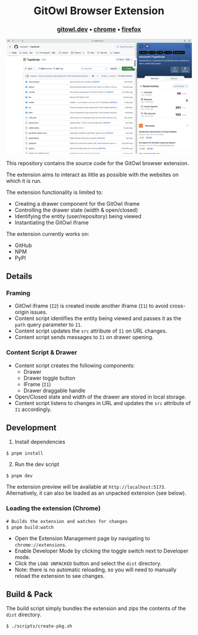 
<h1 align="center">
  GitOwl Browser Extension
</h1>

<h3 align="center">
  <b><a href="https://gitowl.dev">gitowl.dev</a></b>
  <span> • </span>
  <b><a href="https://chrome.google.com/webstore/detail/gitowl/gijnkijpbdlefjnobncjfongkbpoohdb">chrome</a></b>
  <span> • </span>
  <b><a href="https://addons.mozilla.org/en-US/firefox/addon/gitowl/">firefox</a></b>
</h3>

![Screenshot](./screenshots/main.png)

This repository contains the source code for the GitOwl browser extension.

The extension aims to interact as little as possible with the websites on which it is run.

The extension functionality is limited to:
- Creating a drawer component for the GitOwl iframe
- Controlling the drawer state (width & open/closed)
- Identifying the entity (user/repository) being viewed
- Instantiating the GitOwl iframe

The extension currently works on:
- GitHub
- NPM
- PyPI

## Details

### Framing

- GitOwl iframe (`I2`) is created inside another iframe (`I1`) to avoid cross-origin issues.
- Content script identifies the entity being viewed and passes it as the `path` query parameter to `I1`.
- Content script updates the `src` attribute of `I1` on URL changes.
- Content script sends messages to `I1` on drawer opening.


### Content Script & Drawer

- Content script creates the following components:
  - Drawer
  - Drawer toggle button
  - IFrame (`I1`)
  - Drawer draggable handle
- Open/Closed state and width of the drawer are stored in local storage.
- Content script listens to changes in URL and updates the `src` attribute of `I1` accordingly.


## Development

1. Install dependencies
```shell
$ pnpm install
```

2. Run the dev script
```shell
$ pnpm dev
```

The extension preview will be available at `http://localhost:5173`. Alternatively, it can also be loaded as an unpacked extension (see below).

### Loading the extension (Chrome)

```shell
# Builds the extension and watches for changes
$ pnpm build:watch
```

- Open the Extension Management page by navigating to `chrome://extensions`.
- Enable Developer Mode by clicking the toggle switch next to Developer mode.
- Click the `LOAD UNPACKED` button and select the `dist` directory.
- Note: there is no automatic reloading, so you will need to manually reload the extension to see changes.


## Build & Pack

The build script simply bundles the extension and zips the contents of the `dist` directory.

```shell
$ ./scripts/create-pkg.sh
```
